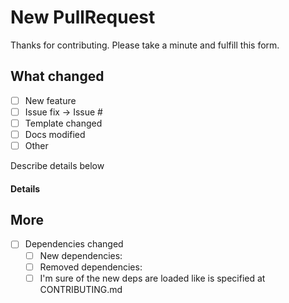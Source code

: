 # New PullRequest
Thanks for contributing. Please take a minute and fulfill this form.

## What changed
- [ ] New feature 
- [ ] Issue fix -> Issue #
- [ ] Template changed
- [ ] Docs modified
- [ ] Other 

Describe details below
#### Details

## More
- [ ] Dependencies changed
  - [ ] New dependencies:
  - [ ] Removed dependencies: 
  - [ ] I'm sure of the new deps are loaded like is specified at CONTRIBUTING.md
